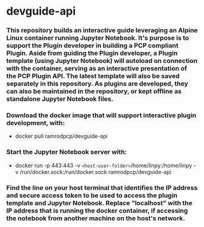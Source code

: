 # devguide-api

### This repository builds an interactive guide leveraging an Alpine Linux container running Jupyter Notebook. It's purpose is to support the Plugin developer in building a PCP compliant Plugin. Aside from guiding the Plugin developer, a Plugin template (using Jupyter Notebook) will autoload on connection with the container, serving as an interactive presentation of the PCP Plugin API. The latest template will also be saved separately in this repository. As plugins are developed, they can also be maintained in the repository, or kept offline as standalone Jupyter Notebook files.

### Download the docker image that will support interactive plugin development, with:
* docker pull ramrodpcp/devguide-api

### Start the Jupyter Notebook server with:
* docker run -p 443:443 -v `<host-user-folder>`/home/linpy:/home/linpy -v /run/docker.sock:/run/docker.sock ramrodpcp/devguide-api

### Find the line on your host terminal that identifies the IP address and secure access token to be used to access the plugin template and Jupyter Notebook. Replace "localhost" with the IP address that is running the docker container, if accessing the notebook from another machine on the host's network.

